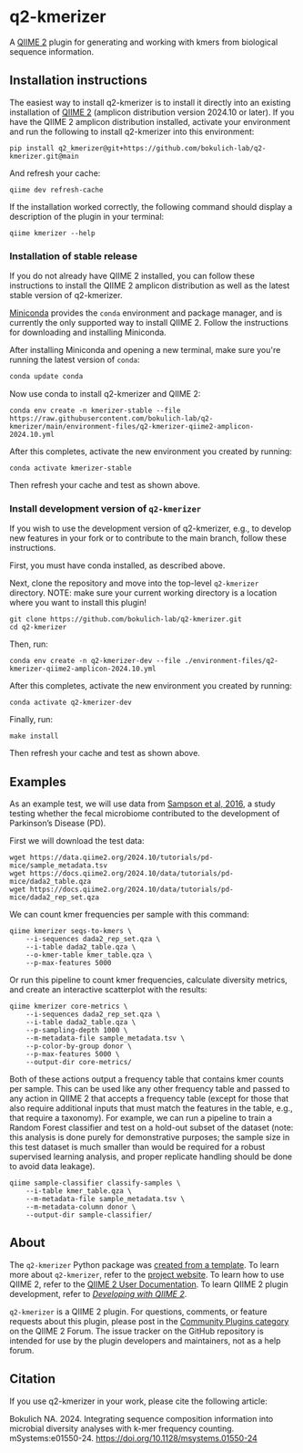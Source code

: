 # q2-kmerizer

A [QIIME 2](https://qiime2.org) plugin for generating and working with kmers from biological sequence information.

## Installation instructions

The easiest way to install q2-kmerizer is to install it directly into an existing installation of [QIIME 2](https://qiime2.org/) (amplicon distribution version 2024.10 or later). If you have the QIIME 2 amplicon distribution installed, activate your environment and run the following to install q2-kmerizer into this environment:
```
pip install q2_kmerizer@git+https://github.com/bokulich-lab/q2-kmerizer.git@main
```

And refresh your cache:
```
qiime dev refresh-cache
```

If the installation worked correctly, the following command should display a description of the plugin in your terminal:
```
qiime kmerizer --help
```



### Installation of stable release

If you do not already have QIIME 2 installed, you can follow these instructions to install the QIIME 2 amplicon distribution as well as the latest stable version of q2-kmerizer.

[Miniconda](https://conda.io/miniconda.html) provides the `conda` environment and package manager, and is currently the only supported way to install QIIME 2.
Follow the instructions for downloading and installing Miniconda.

After installing Miniconda and opening a new terminal, make sure you're running the latest version of `conda`:

```bash
conda update conda
```

Now use conda to install q2-kmerizer and QIIME 2:

```shell
conda env create -n kmerizer-stable --file https://raw.githubusercontent.com/bokulich-lab/q2-kmerizer/main/environment-files/q2-kmerizer-qiime2-amplicon-2024.10.yml
```

After this completes, activate the new environment you created by running:

```shell
conda activate kmerizer-stable
```

Then refresh your cache and test as shown above.


### Install development version of `q2-kmerizer`

If you wish to use the development version of q2-kmerizer, e.g., to develop new features in your fork or to contribute to the main branch, follow these instructions.

First, you must have conda installed, as described above.

Next, clone the repository and move into the top-level `q2-kmerizer` directory. NOTE: make sure your current working directory is a location where you want to install this plugin!

```
git clone https://github.com/bokulich-lab/q2-kmerizer.git
cd q2-kmerizer
```

Then, run:

```shell
conda env create -n q2-kmerizer-dev --file ./environment-files/q2-kmerizer-qiime2-amplicon-2024.10.yml
```

After this completes, activate the new environment you created by running:

```shell
conda activate q2-kmerizer-dev
```

Finally, run:

```shell
make install
```

Then refresh your cache and test as shown above.



## Examples

As an example test, we will use data from [Sampson et al, 2016](https://www.ncbi.nlm.nih.gov/pubmed/27912057), a study testing whether the fecal microbiome contributed to the development of Parkinson’s Disease (PD).

First we will download the test data:

```
wget https://data.qiime2.org/2024.10/tutorials/pd-mice/sample_metadata.tsv
wget https://docs.qiime2.org/2024.10/data/tutorials/pd-mice/dada2_table.qza
wget https://docs.qiime2.org/2024.10/data/tutorials/pd-mice/dada2_rep_set.qza
```

We can count kmer frequencies per sample with this command:
```
qiime kmerizer seqs-to-kmers \
    --i-sequences dada2_rep_set.qza \
    --i-table dada2_table.qza \
    --o-kmer-table kmer_table.qza \
    --p-max-features 5000
```

Or run this pipeline to count kmer frequencies, calculate diversity metrics, and create an interactive scatterplot with the results:

```
qiime kmerizer core-metrics \
    --i-sequences dada2_rep_set.qza \
    --i-table dada2_table.qza \
    --p-sampling-depth 1000 \
    --m-metadata-file sample_metadata.tsv \
    --p-color-by-group donor \
    --p-max-features 5000 \
    --output-dir core-metrics/
```

Both of these actions output a frequency table that contains kmer counts per sample. This can be used like any other frequency table and passed to any action in QIIME 2 that accepts a frequency table (except for those that also require additional inputs that must match the features in the table, e.g., that require a taxonomy). For example, we can run a pipeline to train a Random Forest classifier and test on a hold-out subset of the dataset (note: this analysis is done purely for demonstrative purposes; the sample size in this test dataset is much smaller than would be required for a robust supervised learning analysis, and proper replicate handling should be done to avoid data leakage).


```
qiime sample-classifier classify-samples \
    --i-table kmer_table.qza \
    --m-metadata-file sample_metadata.tsv \
    --m-metadata-column donor \
    --output-dir sample-classifier/
```

## About

The `q2-kmerizer` Python package was [created from a template](https://develop.qiime2.org/en/latest/plugins/tutorials/create-from-template.html).
To learn more about `q2-kmerizer`, refer to the [project website](https://github.com/bokulich-lab/q2-kmerizer).
To learn how to use QIIME 2, refer to the [QIIME 2 User Documentation](https://docs.qiime2.org).
To learn QIIME 2 plugin development, refer to [*Developing with QIIME 2*](https://develop.qiime2.org).

`q2-kmerizer` is a QIIME 2 plugin. For questions, comments, or feature requests about this plugin, please post in the [Community Plugins category](https://forum.qiime2.org/c/community-contributions/community-plugins/14) on the QIIME 2 Forum. The issue tracker on the GitHub repository is intended for use by the plugin developers and maintainers, not as a help forum.

## Citation

If you use q2-kmerizer in your work, please cite the following article:

Bokulich NA. 2024. Integrating sequence composition information into microbial diversity analyses with k-mer frequency counting. mSystems:e01550-24. https://doi.org/10.1128/msystems.01550-24 
